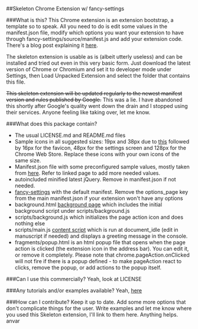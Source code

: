 ##Skeleton Chrome Extension w/ fancy-settings

###What is this?
This Chrome extension is an extension bootstrap, a template so to speak. All you need to do is edit some values in the manifest.json file, modify which options you want your extension to have through fancy-settings/source/manifest.js and add your extension code. There's a blog post explaining it [here](http://www.bitfalls.com/2012/11/chromeskel-chrome-extension.html).

The skeleton extension is usable as is (albeit utterly useless) and can be installed and tried out even in this very basic form. Just download the latest version of Chrome or Chromium and set it to developer mode under Settings, then Load Unpacked Extension and select the folder that contains this file.

~~This skeleton extension will be updated regularly to the newest manifest version and rules published by Google.~~ This was a lie. I have abandoned this shortly after Google's quality went down the drain and I stopped using their services. Anyone feeling like taking over, let me know.

###What does this package contain?

- The usual LICENSE.md and README.md files
- Sample icons in all suggested sizes: 19px and 38px due to [this](http://developer.chrome.com/extensions/browserAction.html#icon) followed by 16px for the favicon, 48px for the settings screen and 128px for the Chrome Web Store. Replace these icons with your own icons of the same size.
- Manifest.json file with some preconfigured sample values, mostly taken from [here](http://developer.chrome.com/extensions/manifest.html). Refer to linked page to add more needed values.
- autoincluded minified latest jQuery. Remove in manifest.json if not needed.
- [fancy-settings](https://github.com/zealotrunner/fancy-settings) with the default manifest. Remove the options_page key from the main manifest.json if your extension won't have any options
- background.html [background page](http://developer.chrome.com/extensions/background_pages.html) which includes the initial background script under scripts/background.js
- scripts/background.js which initializes the page action icon and does nothing else
- scripts/main.js [content script](http://developer.chrome.com/extensions/content_scripts.html) which is run at document_idle (edit in manuscript if needed) and displays a greeting message in the console.
- fragments/popup.html is an html popup file that opens when the page action is clicked (the extension icon in the address bar). You can edit it, or remove it completely. Please note that chrome.pageAction.onClicked will not fire if there is a popup defined - to make pageAction react to clicks, remove the popup, or add actions to the popup itself.

###Can I use this commercially?
Yeah, look at LICENSE

###Any tutorials and/or examples available?
Yeah, [here](http://www.bitfalls.com/search/label/Chrome%20Development)

###How can I contribute?
Keep it up to date. Add some more options that don't complicate things for the user. Write examples and let me know where you used this Skeleton extension, I'll link to them here. Anything helps. anvar


